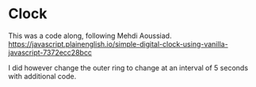 # Clock
This was a code along, following Mehdi Aoussiad.
https://javascript.plainenglish.io/simple-digital-clock-using-vanilla-javascript-7372ecc28bcc

I did however change the outer ring to change at an interval of 5 seconds with additional code.
